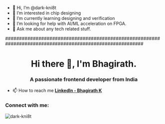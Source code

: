 - 👋 Hi, I’m @dark-kni8t
- 👀 I’m interested in chip designing
- 🌱 I’m currently learning designing and verification
- 🤔 I’m looking for help with AI/ML acceleration on FPGA.
- 💬 Ask me about any tech related stuff.
<!---
- 💞️ I’m looking to collaborate on ...
- 📫 How to reach me ...
--->

<!---
dark-knight123/dark-knight123 is a ✨ special ✨ repository because its `README.md` (this file) appears on your GitHub profile.
You can click the Preview link to take a look at your changes.
--->
##########################################################################################################

<h1 align="center">Hi there 👋, I'm Bhagirath.</h1>
<h3 align="center">A passionate frontend developer from India</h3>

- 📫 How to reach me **[LinkedIn - Bhagirath K](https://www.linkedin.com/in/bhagirath-k-/)**

<h3 align="left">Connect with me:</h3>
<p align="left">
</p>

<p><img align="center" src="https://github-readme-stats.vercel.app/api/top-langs?username=dark-kni8t&show_icons=true&locale=en&layout=compact" alt="dark-kni8t" /></p>
